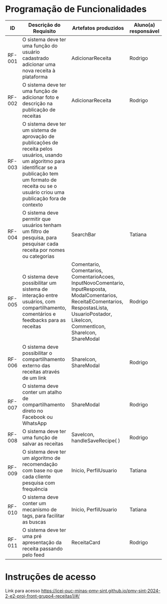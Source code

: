 # Programação de Funcionalidades



|ID    | Descrição do Requisito  | Artefatos produzidos | Aluno(a) responsável |
|------|-----------------------------------------|----|----|
|RF-001| O sistema deve ter uma função do usuário cadastrado adicionar uma nova receita à plataforma| AdicionarReceita | Rodrigo |
|RF-002| O sistema deve ter uma função de adicionar foto e descrição na publicação de receitas     | AdicionarReceita | Rodrigo |
|RF-003| O sistema deve ter um sistema de aprovação de publicações de receita pelos usuários, usando um algoritmo para identificar se a publicação tem um formato de receita ou se o usuário criou uma publicação fora de contexto |  |  |
|RF-004| O sistema deve permitir que usuários tenham um filtro de pesquisa, para pesquisar cada receita por nomes ou categorias| SearchBar | Tatiana |
|RF-005| O sistema deve possibilitar um sistema de interação entre usuários, com compartilhamento, comentários e feedbacks para as receitas| Comentario, Comentarios, ComentarioAcoes, InputNovoComentario, InputResposta, ModalComentarios, ReceitaEComentarios, RespostasLista, UsuarioPostador, LikeIcon, CommentIcon, ShareIcon, ShareModal | Rodrigo |
|RF-006| O sistema deve possibilitar o compartilhamento externo das receitas através de um link| ShareIcon, ShareModal | Rodrigo |
|RF-007| O sistema deve conter um atalho de compartilhamento direto no Facebook ou WhatsApp| ShareModal | Rodrigo |
|RF-008| O sistema deve ter uma função de salvar as receitas| SaveIcon, handleSaveRecipe( ) | Rodrigo |
|RF-009| O sistema deve ter um algoritmo de recomendação com base no que cada cliente pesquisa com frequência| Inicio, PerfilUsuario  | Tatiana |
|RF-010| O sistema deve conter um mecanismo de tags, para facilitar as buscas| Inicio, PerfilUsuario | Tatiana |
|RF-011| O sistema deve ter uma pré apresentação da receita passando pelo feed| ReceitaCard | Rodrigo |



# Instruções de acesso

Link para acesso https://icei-puc-minas-pmv-sint.github.io/pmv-sint-2024-2-e2-proj-front-grupo4-receitas1/#/


